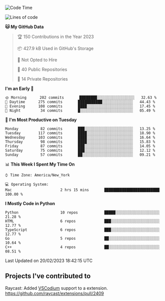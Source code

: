 <!--START_SECTION:waka-->
![Code Time](http://img.shields.io/badge/Code%20Time-244%20hrs%2034%20mins-blue)

![Lines of code](https://img.shields.io/badge/From%20Hello%20World%20I%27ve%20Written-3%20Million%20lines%20of%20code-blue)

**🐱 My GitHub Data** 

> 🏆 150 Contributions in the Year 2023
 > 
> 📦 427.9 kB Used in GitHub's Storage 
 > 
> 🚫 Not Opted to Hire
 > 
> 📜 40 Public Repositories 
 > 
> 🔑 14 Private Repositories  
 > 
**I'm an Early 🐤** 

```text
🌞 Morning      202 commits       ████████░░░░░░░░░░░░░░░░░   32.63 % 
🌆 Daytime      275 commits       ███████████░░░░░░░░░░░░░░   44.43 % 
🌃 Evening      108 commits       ████░░░░░░░░░░░░░░░░░░░░░   17.45 % 
🌙 Night         34 commits       █░░░░░░░░░░░░░░░░░░░░░░░░   05.49 % 

```
📅 **I'm Most Productive on Tuesday** 

```text
Monday          82 commits       ███░░░░░░░░░░░░░░░░░░░░░░   13.25 % 
Tuesday        117 commits       ████░░░░░░░░░░░░░░░░░░░░░   18.90 % 
Wednesday      103 commits       ████░░░░░░░░░░░░░░░░░░░░░   16.64 % 
Thursday        98 commits       ████░░░░░░░░░░░░░░░░░░░░░   15.83 % 
Friday          87 commits       ███░░░░░░░░░░░░░░░░░░░░░░   14.05 % 
Saturday        75 commits       ███░░░░░░░░░░░░░░░░░░░░░░   12.12 % 
Sunday          57 commits       ██░░░░░░░░░░░░░░░░░░░░░░░   09.21 % 

```


📊 **This Week I Spent My Time On** 

```text
⌚︎ Time Zone: America/New_York

💻 Operating System: 
Mac                      2 hrs 15 mins       █████████████████████████   100.00 % 

```

**I Mostly Code in Python** 

```text
Python                   10 repos            █████░░░░░░░░░░░░░░░░░░░░   21.28 % 
HTML                     6 repos             ███░░░░░░░░░░░░░░░░░░░░░░   12.77 % 
TypeScript               6 repos             ███░░░░░░░░░░░░░░░░░░░░░░   12.77 % 
Go                       5 repos             ██░░░░░░░░░░░░░░░░░░░░░░░   10.64 % 
C++                      4 repos             ██░░░░░░░░░░░░░░░░░░░░░░░   08.51 % 

```



 Last Updated on 20/02/2023 18:42:15 UTC
<!--END_SECTION:waka-->

## Projects I've contributed to
Raycast: Added [VSCodium](https://github.com/VSCodium/vscodium) support to a extension. https://github.com/raycast/extensions/pull/2409
